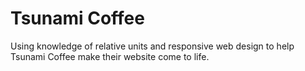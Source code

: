 
# Tsunami Coffee

Using knowledge of relative units and responsive web design to help Tsunami Coffee make their website come to life.